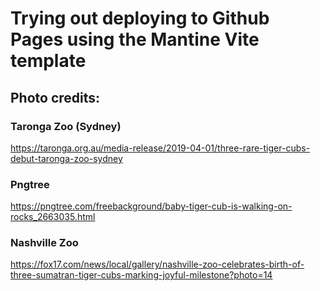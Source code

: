 # Trying out deploying to Github Pages using the Mantine Vite template

## Photo credits:

### Taronga Zoo (Sydney)
https://taronga.org.au/media-release/2019-04-01/three-rare-tiger-cubs-debut-taronga-zoo-sydney

### Pngtree
https://pngtree.com/freebackground/baby-tiger-cub-is-walking-on-rocks_2663035.html

### Nashville Zoo
https://fox17.com/news/local/gallery/nashville-zoo-celebrates-birth-of-three-sumatran-tiger-cubs-marking-joyful-milestone?photo=14
